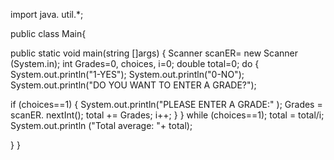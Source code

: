 import java. util.*;

public class Main{

public static void main(string []args)
{
Scanner scanER= new Scanner (System.in); 
int Grades=0, choices, i=0;
double total=0;
do {
System.out.println("1-YES");
System.out.println("0-NO");
System.out.println("DO YOU WANT TO ENTER A GRADE?");

if (choices==1) {
System.out.println("PLEASE ENTER A GRADE:" );
Grades = scanER. nextInt();
total += Grades;
i++;
}
} while (choices==1);
total = total/i;
System.out.println ("Total average: "+ total);

}
}

